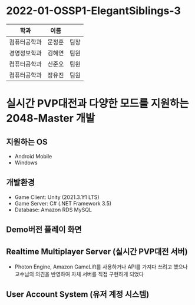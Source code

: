 # 2022-01-OSSP1-ElegantSiblings-3

|학과|이름||
|------|---|---|
|컴퓨터공학과|문정훈|팀장|
|경영정보학과|김혜연|팀원|
|컴퓨터공학과|신준오|팀원|
|컴퓨터공학과|장유진|팀원|


# 실시간 PVP대전과 다양한 모드를 지원하는 2048-Master 개발

## 지원하는 OS
 - Android Mobile
 - Windows 

## 개발환경
 - Game Client: Unity (2021.3.1f1 LTS)
 - Game Server: C# (.NET Framework 3.5)
 - Database: Amazon RDS MySQL

## Demo버전 플레이 화면

## Realtime Multiplayer Server (실시간 PVP대전 서버)
 - Photon Engine, Amazon GameLift를 사용하거나 API를 가져다 쓰려고 했으나
   교수님의 의견을 반영하여 자체 서버를 직접 구현하게 되었다

## User Account System (유저 계정 시스템)
